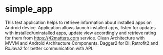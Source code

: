 # simple_app
This test application helps to retrieve information about installed apps on Android device.
Application allows launch installed apps, listen for updates with installed/uninstalled apps, update view accordingly and retrieve rating for them from https://42matters.com service.
Clean Architecture with MVVM and Android Architecture Components. Dagger2 for DI. Retrofit2 and RxJava2 for better communication with API. 
